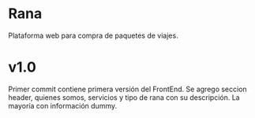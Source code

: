 # Rana
Plataforma web para compra de paquetes de viajes.

# v1.0
Primer commit contiene primera versión del FrontEnd.
Se agrego seccion header, quienes somos, servicios y tipo de rana con su descripción. La mayoría con información dummy.
